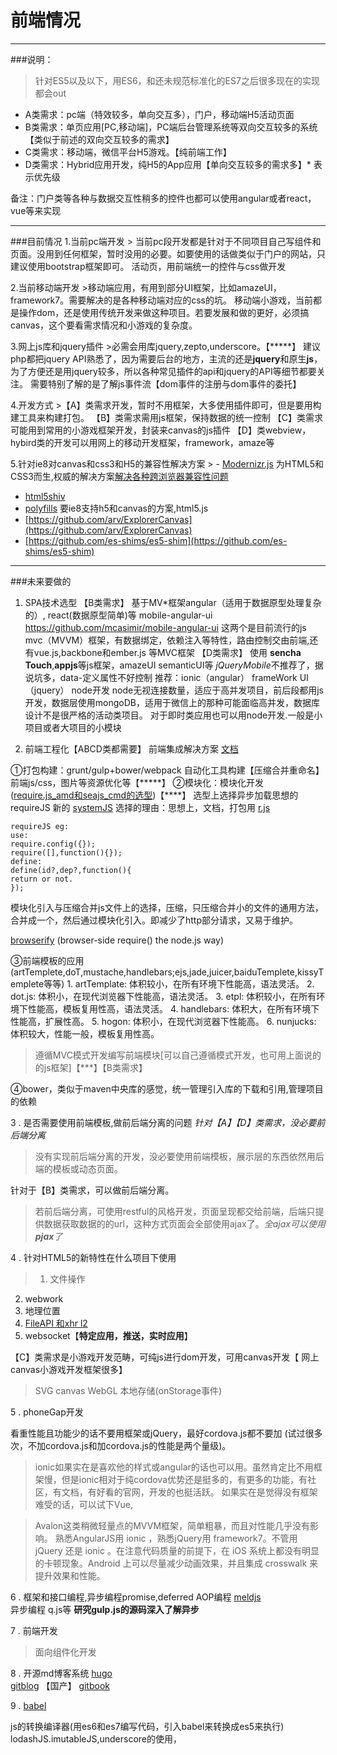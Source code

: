 # 前端情况

---
###说明：
>针对ES5以及以下，用ES6，和还未规范标准化的ES7之后很多现在的实现都会out
- A类需求：pc端（特效较多，单向交互多），门户，移动端H5活动页面
- B类需求：单页应用[PC,移动端]，PC端后台管理系统等双向交互较多的系统【类似于前述的双向交互较多的需求】
- C类需求：移动端，微信平台H5游戏。【纯前端工作】
- D类需求：Hybrid应用开发，纯H5的App应用【单向交互较多的需求多】* 表示优先级

备注：门户类等各种与数据交互性稍多的控件也都可以使用angular或者react，vue等来实现

----
###目前情况
1.当前pc端开发
       > 当前pc段开发都是针对于不同项目自己写组件和页面。没用到任何框架，暂时没用的必要。如要使用的话做类似于门户的网站，只建议使用bootstrap框架即可。
        活动页，用前端统一的控件与css做开发
       

2.当前移动端开发
        >移动端应用，有用到部分UI框架，比如amazeUI，framework7。需要解决的是各种移动端对应的css的坑。
        移动端小游戏，当前都是操作dom，还是使用传统开发来做这种项目。若要发展和做的更好，必须搞canvas，这个要看需求情况和小游戏的复杂度。

3.网上js库和jquery插件
          >必需会用库jquery,zepto,underscore。【\*\*\*\*\*】
          建议php都把jquery API熟悉了，因为需要后台的地方，主流的还是**jquery**和原生**js**，为了方便还是用jquery较多，所以各种常见插件的api和jquery的API等细节都要关注。
          需要特别了解的是了解js事件流【dom事件的注册与dom事件的委托】

4.开发方式
          >【A】类需求开发，暂时不用框架，大多使用插件即可，但是要用构建工具来构建打包。
          【B】类需求需用js框架，保持数据的统一控制
          【C】类需求可能用到常用的小游戏框架开发，封装来canvas的js插件
          【D】类webview，hybird类的开发可以用网上的移动开发框架，framework，amaze等
		  
5.针对ie8对canvas和css3和H5的兼容性解决方案
		> - [Modernizr.js](http://modernizr.com/)  为HTML5和CSS3而生,权威的解决方案[解决各种跨浏览器兼容性问题](https://github.com/Modernizr/Modernizr/wiki/HTML5-Cross-Browser-Polyfills)
- [html5shiv](https://github.com/aFarkas/html5shiv)  
- [polyfills](http://www.ziliao1.com/Article/Show/7816A4595D1388E61F9BDF43581DD211.html) 要ie8支持h5和canvas的方案,html5.js
- [https://github.com/arv/ExplorerCanvas](https://github.com/arv/ExplorerCanvas)
- [https://github.com/es-shims/es5-shim](https://github.com/es-shims/es5-shim)
		
---
###未来要做的

1. SPA技术选型
【B类需求】
基于MV*框架angular（适用于数据原型处理复杂的）, react(数据原型简单)等
mobile-angular-ui https://github.com/mcasimir/mobile-angular-ui
这两个是目前流行的js mvc（MVVM）框架，有数据绑定，依赖注入等特性，路由控制交由前端,还有vue.js,backbone和ember.js 等MVC框架
    【D类需求】
    使用 **sencha Touch**,**appjs**等js框架，amazeUI semanticUI等
    *jQueryMobile*不推荐了，据说坑多，data-定义属性不好控制
    推荐：ionic（angular）  frameWork UI（jquery）
node开发
node无视连接数量，适应于高并发项目，前后段都用js开发，数据层使用mongoDB，适用于微信上的那种可能面临高并发，数据库设计不是很严格的活动类项目。
对于即时类应用也可以用node开发.一般是小项目或者大项目的小模块
		

2. 前端工程化【ABCD类都需要】
<span>前端集成解决方案 [文档](https://github.com/fouber/blog)</span>
		
①打包构建：grunt/gulp+bower/webpack 自动化工具构建【压缩合并重命名】前端js/css，图片等资源优化等【\*\*\*\*\*】
②模块化：模块化开发([require.js_amd和seajs_cmd的选型](http://www.zhihu.com/question/20342350))【****】 选型上选择异步加载思想的requireJS
新的 [systemJS](https://github.com/systemjs/systemjs) 
选择的理由：思想上，文档，打包用 [r.js](https://github.com/jrburke/r.js)

``` 
requireJS eg:
use:
require.config({});
require([],function(){});
define:
define(id?,dep?,function(){
return or not.
});

```
模块化引入与压缩合并js文件上的选择，压缩，只压缩合并小的文件的通用方法，合并成一个，然后通过模块化引入。即减少了http部分请求，又易于维护。
		
[browserify](https://github.com/substack/node-browserify) (browser-side require() the node.js way)

③前端模板的应用(artTemplete,doT,mustache,handlebars;ejs,jade,juicer,baiduTemplete,kissyTemplete等等)
            1. artTemplate: 体积较小，在所有环境下性能高，语法灵活。
            2. dot.js: 体积小，在现代浏览器下性能高，语法灵活。
            3. etpl: 体积较小，在所有环境下性能高，模板复用性高，语法灵活。
            4. handlebars: 体积大，在所有环境下性能高，扩展性高。
            5. hogon: 体积小，在现代浏览器下性能高。
            6. nunjucks: 体积较大，性能一般，模板复用性高。
> 遵循MVC模式开发编写前端模块[可以自己遵循模式开发，也可用上面说的的js框架]【\*\*\*】【B类需求】
          
                  
④bower，类似于maven中央库的感觉，统一管理引入库的下载和引用,管理项目的依赖

3 . 是否需要使用前端模板,做前后端分离的问题
*针对【A】【D】类需求，没必要前后端分离*
> 没有实现前后端分离的开发，没必要使用前端模板，展示层的东西依然用后端的模板或动态页面。

针对于【B】类需求，可以做前后端分离。
>若前后端分离，可使用restful的风格开发，页面呈现都交给前端，后端只提供数据获取数据的的url，这种方式页面会全部使用ajax了。*全ajax可以使用**pjax**了*

4 . 针对HTML5的新特性在什么项目下使用
> 1. 文件操作
2. webwork
3. 地理位置
4. [FileAPI 和xhr l2](https://dvcs.w3.org/hg/xhr/raw-file/tip/Overview.html#the-formdata-interface)
5. websocket【**特定应用，推送，实时应用**】

【C】类需求是小游戏开发范畴，可纯js进行dom开发，可用canvas开发【 网上canvas小游戏开发框架很多】
>SVG
canvas
WebGL
本地存储(onStorage事件)

5 . phoneGap开发

看重性能且功能少的话不要用框架或jQuery，最好cordova.js都不要加 (试过很多次，不加cordova.js和加cordova.js的性能是两个量级)。
>ionic如果实在是喜欢他的样式或angular的话也可以用。虽然肯定比不用框架慢，但是ionic相对于纯cordova优势还是挺多的，有更多的功能，有社区，有文档，有好看的官网，开发的也挺活跃。
如果实在是觉得没有框架难受的话，可以试下Vue,

>Avalon这类稍微轻量点的MVVM框架，简单粗暴，而且对性能几乎没有影响。
熟悉AngularJS用 ionic ，熟悉jQuery用 framework7。不管用 jQuery 还是 ionic 。在注意代码质量的前提下，在 iOS 系统上都没有明显的卡顿现象。Android 上可以尽量减少动画效果，并且集成 crosswalk 来提升效果和性能。

6 . 框架和接口编程,异步编程promise,deferred
AOP编程 [meldjs](https://github.com/cujojs/meld)  
异步编程 q.js等
**研究gulp.js的源码深入了解异步**

7 . 前端开发
>面向组件化开发

8 . 开源md博客系统
[hugo](https://github.com/spf13/hugo)   
[gitblog](https://github.com/jockchou/gitblog)  【国产】
[gitbook](https://www.gitbook.com/)  


9 . [babel](https://github.com/babel/babel)  

js的转换编译器(用es6和es7编写代码，引入babel来转换成es5来执行)
lodashJS.imutableJS,underscore的使用，
	

	













